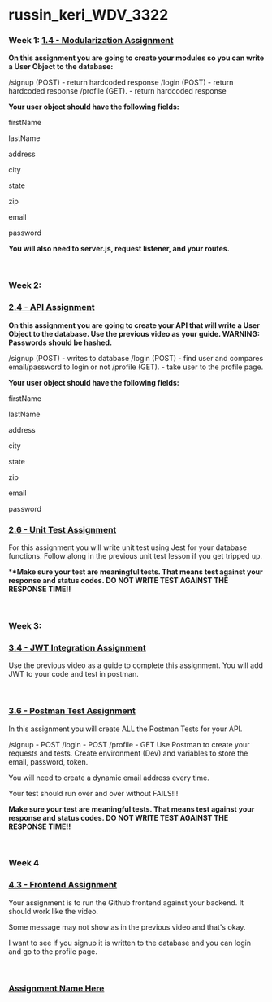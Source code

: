 # russin_keri_WDV_3322

### Week 1: **<u>1.4 - Modularization Assignment</u>**

**On this assignment you are going to create your modules so you can write a User Object to the database:**

/signup (POST) - return hardcoded response
/login (POST) - return hardcoded response
/profile (GET). - return hardcoded response

**Your user object should have the following fields:**

firstName

lastName

address

city

state

zip

email

password

**You will also need to server.js, request listener, and your routes.**

<br>

### Week 2:

### **<u>2.4 - API Assignment</u>**

**On this assignment you are going to create your API that will write a User Object to the database. Use the previous video as your guide. WARNING: Passwords should be hashed.**

/signup (POST) - writes to database
/login (POST) - find user and compares email/password to login or not
/profile (GET). - take user to the profile page.

**Your user object should have the following fields:**

firstName

lastName

address

city

state

zip

email

password

### **<u>2.6 - Unit Test Assignment</u>**

For this assignment you will write unit test using Jest for your database functions. Follow along in the previous unit test lesson if you get tripped up.

\***\*Make sure your test are meaningful tests. That means test against your response and status codes. DO NOT WRITE TEST AGAINST THE RESPONSE TIME!!**

<br>

### Week 3:

### **<u>3.4 - JWT Integration Assignment</u>**
Use the previous video as a guide to complete this assignment.
You will add JWT to your code and test in postman.

<br>

### **<u>3.6 - Postman Test Assignment</u>**
In this assignment you will create ALL the Postman Tests for your API.

/signup - POST
/login - POST
/profile - GET
Use Postman to create your requests and tests. Create environment (Dev) and variables to store the email, password, token.

You will need to create a dynamic email address every time.

Your test should run over and over without FAILS!!!

**Make sure your test are meaningful tests. That means test against your response and status codes. DO NOT WRITE TEST AGAINST THE RESPONSE TIME!!**

<br>

### Week 4

### **<u>4.3 - Frontend Assignment</u>**
Your assignment is to run the Github frontend against your backend. It should work like the video.

Some message may not show as in the previous video and that's okay.

I want to see if you signup it is written to the database and you can login and go to the profile page.

<br>

### **<u>Assignment Name Here</u>**